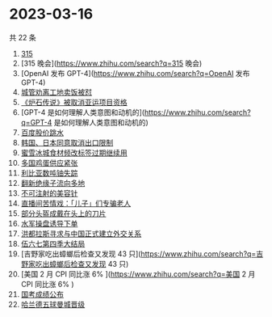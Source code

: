 # 2023-03-16

共 22 条

<!-- BEGIN ZHIHUSEARCH -->
<!-- 最后更新时间 Thu Mar 16 2023 22:19:13 GMT+0800 (China Standard Time) -->
1. [315](https://www.zhihu.com/search?q=315)
1. [315 晚会](https://www.zhihu.com/search?q=315 晚会)
1. [OpenAI 发布 GPT-4](https://www.zhihu.com/search?q=OpenAI 发布 GPT-4)
1. [城管劝离工地卖饭被怼](https://www.zhihu.com/search?q=城管劝离工地卖饭被怼)
1. [《炉石传说》被取消亚运项目资格](https://www.zhihu.com/search?q=《炉石传说》被取消亚运项目资格)
1. [GPT-4 是如何理解人类意图和动机的](https://www.zhihu.com/search?q=GPT-4 是如何理解人类意图和动机的)
1. [百度股价跳水](https://www.zhihu.com/search?q=百度股价跳水)
1. [韩国、日本同意取消出口限制](https://www.zhihu.com/search?q=韩国、日本同意取消出口限制)
1. [蜜雪冰城食材频改标签过期继续用](https://www.zhihu.com/search?q=蜜雪冰城食材频改标签过期继续用)
1. [多国鸡蛋供应紧张](https://www.zhihu.com/search?q=多国鸡蛋供应紧张)
1. [利比亚数吨铀失踪](https://www.zhihu.com/search?q=利比亚数吨铀失踪)
1. [翻新绝缘子流向多地](https://www.zhihu.com/search?q=翻新绝缘子流向多地)
1. [不可注射的美容针](https://www.zhihu.com/search?q=不可注射的美容针)
1. [直播间苦情戏：「儿子」们专骗老人](https://www.zhihu.com/search?q=直播间苦情戏：「儿子」们专骗老人)
1. [部分头盔成戴在头上的刀片](https://www.zhihu.com/search?q=部分头盔成戴在头上的刀片)
1. [水军操盘诱导下单](https://www.zhihu.com/search?q=水军操盘诱导下单)
1. [洪都拉斯寻求与中国正式建立外交关系](https://www.zhihu.com/search?q=洪都拉斯寻求与中国正式建立外交关系)
1. [伍六七第四季大结局](https://www.zhihu.com/search?q=伍六七第四季大结局)
1. [吉野家吃出蟑螂后检查又发现 43 只](https://www.zhihu.com/search?q=吉野家吃出蟑螂后检查又发现 43 只)
1. [美国 2 月 CPI 同比涨 6% ](https://www.zhihu.com/search?q=美国 2 月 CPI 同比涨 6% )
1. [国考成绩公布](https://www.zhihu.com/search?q=国考成绩公布)
1. [哈兰德五球曼城晋级](https://www.zhihu.com/search?q=哈兰德五球曼城晋级)
<!-- END ZHIHUSEARCH -->
